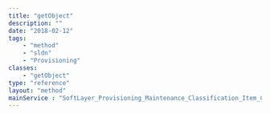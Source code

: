 ```yaml
---
title: "getObject"
description: ""
date: "2018-02-12"
tags:
    - "method"
    - "sldn"
    - "Provisioning"
classes:
    - "getObject"
type: "reference"
layout: "method"
mainService : "SoftLayer_Provisioning_Maintenance_Classification_Item_Category"
---
```

